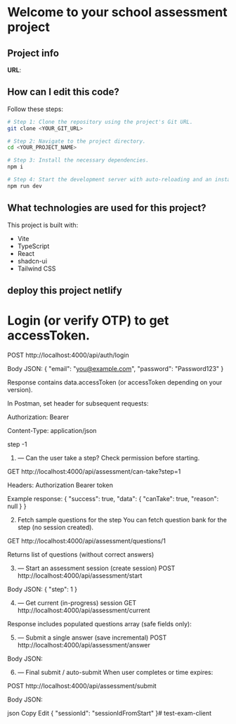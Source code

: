 # Welcome to your school assessment  project

## Project info

**URL**:

## How can I edit this code?


Follow these steps:

```sh
# Step 1: Clone the repository using the project's Git URL.
git clone <YOUR_GIT_URL>

# Step 2: Navigate to the project directory.
cd <YOUR_PROJECT_NAME>

# Step 3: Install the necessary dependencies.
npm i

# Step 4: Start the development server with auto-reloading and an instant preview.
npm run dev
```

## What technologies are used for this project?

This project is built with:

- Vite
- TypeScript
- React
- shadcn-ui
- Tailwind CSS

## deploy this project netlify

# Login (or verify OTP) to get accessToken.

POST http://localhost:4000/api/auth/login

Body JSON:
{ "email": "you@example.com", "password": "Password123" }

Response contains data.accessToken (or accessToken depending on your version).

In Postman, set header for subsequent requests:

Authorization: Bearer <accessToken>

Content-Type: application/json

step -1

1. — Can the user take a step?
Check permission before starting.

GET http://localhost:4000/api/assessment/can-take?step=1

Headers: Authorization Bearer token

Example response:
{ "success": true, "data": { "canTake": true, "reason": null } }

2. Fetch sample questions for the step
You can fetch question bank for the step (no session created).

GET http://localhost:4000/api/assessment/questions/1

Returns list of questions (without correct answers)


3. — Start an assessment session (create session)
POST http://localhost:4000/api/assessment/start

Body JSON:
{ "step": 1 }

4. — Get current (in-progress) session
GET http://localhost:4000/api/assessment/current

Response includes populated questions array (safe fields only):

5. — Submit a single answer (save incremental)
POST http://localhost:4000/api/assessment/answer

Body JSON:

6. — Final submit / auto-submit
When user completes or time expires:

POST http://localhost:4000/api/assessment/submit

Body JSON:

json
Copy
Edit
{ "sessionId": "sessionIdFromStart" }#   t e s t - e x a m - c l i e n t  
 